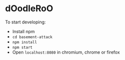 # dOodleRoO

To start developing:

- Install npm
- `cd basement-attack`
- `npm install`
- `npm start`
- Open `localhost:8080` in chromium, chrome or firefox
